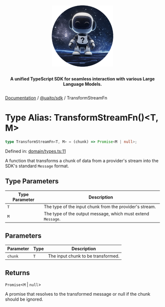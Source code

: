 <div style="display:flex; flex-direction:column; align-items:center;">
<p align="center">
  <img src="../UAITO.png" alt="UAITO Logo" width="200"/>
</p>

<p align="center">
  <strong>A unified TypeScript SDK for seamless interaction with various Large Language Models.</strong>
</p>
</div>

[Documentation](README.md) / [@uaito/sdk](@uaito.sdk.md) / TransformStreamFn

# Type Alias: TransformStreamFn()\<T, M\>

```ts
type TransformStreamFn<T, M> = (chunk) => Promise<M | null>;
```

Defined in: [domain/types.ts:11](https://github.com/elribonazo/uaito/blob/f97507d683891e85274a4513e587f8a6bb01bb1d/packages/sdk/src/domain/types.ts#L11)

A function that transforms a chunk of data from a provider's stream into the SDK's standard `Message` format.

## Type Parameters

| Type Parameter | Description |
| ------ | ------ |
| `T` | The type of the input chunk from the provider's stream. |
| `M` | The type of the output message, which must extend `Message`. |

## Parameters

| Parameter | Type | Description |
| ------ | ------ | ------ |
| `chunk` | `T` | The input chunk to be transformed. |

## Returns

`Promise`\<`M` \| `null`\>

A promise that resolves to the transformed message or null if the chunk should be ignored.
